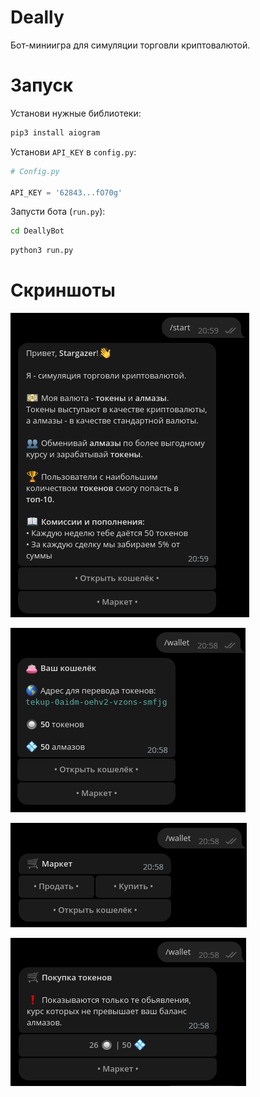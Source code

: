 # Deally

Бот-миниигра для симуляции торговли криптовалютой.

# Запуск

Установи нужные библиотеки:
```bash
pip3 install aiogram
```

Установи `API_KEY` в `config.py`:
```python
# Config.py

API_KEY = '62843...fO70g'
```

Запусти бота (`run.py`):
```bash
cd DeallyBot
```
```bash
python3 run.py
```

# Скриншоты

![/start](source/screenshots/img_1.png)

![/wallet](source/screenshots/img.png)

![Market](source/screenshots/img_2.png)

![Market](source/screenshots/img_3.png)